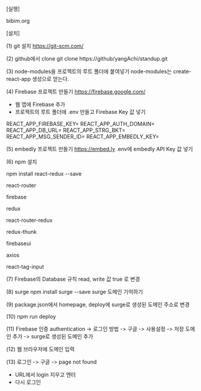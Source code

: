 [실행]

bibim.org



[설치] 

(1) git 설치
https://git-scm.com/

(2) github에서 clone
git clone https://github/yangAchi/standup.git

(3) node-modules을 프로젝트의 루트 폴더에 붙여넣기
node-modules는 create-react-app 생성으로 얻는다.

(4) Firebase 프로젝트 만들기
https://firebase.google.com/
- 웹 앱에 Firebase 추가 
- 프로젝트의 루트 폴더에 .env 만들고 Firebase Key 값 넣기

REACT_APP_FIREBASE_KEY=
REACT_APP_AUTH_DOMAIN=
REACT_APP_DB_URL=
REACT_APP_STRG_BKT=
REACT_APP_MSG_SENDER_ID=
REACT_APP_EMBEDLY_KEY=

(5) embedly 프로젝트 만들기
https://embed.ly
.env에 embedly API Key 값 넣기

(6) npm 설치

npm install react-redux --save

react-router

firebase

redux

react-router-redux

redux-thunk

firebaseui

axios

react-tag-input

(7) Firebase의 Database 규칙
read, write 값 true 로 변경

(8) surge
npm install surge --save
surge
도메인 기억하기

(9) package.json에서 homepage, deploy에 surge로 생성된 도메인 주소로 변경

(10) npm run deploy

(11) Firebase 인증
authentication -> 로그인 방법 -> 구글 -> 사용설정 -> 저장
도메인 추가 -> surge로 생성된 도메인 추가 

(12) 웹 브라우저에 도메인 입력

(13) 로그인 -> 구글 -> page not found 
- URL에서 login 지우고 엔터
- 다시 로그인 
